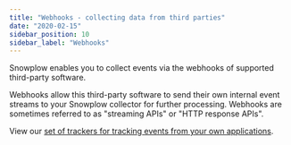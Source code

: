 ```yaml
---
title: "Webhooks - collecting data from third parties"
date: "2020-02-15"
sidebar_position: 10
sidebar_label: "Webhooks"
---
```


Snowplow enables you to collect events via the webhooks of supported third-party software.

Webhooks allow this third-party software to send their own internal event streams to your Snowplow collector for further processing. Webhooks are sometimes referred to as "streaming APIs" or "HTTP response APIs".

View our [set of trackers for tracking events from your own applications](/docs/sources/trackers/index.md).
